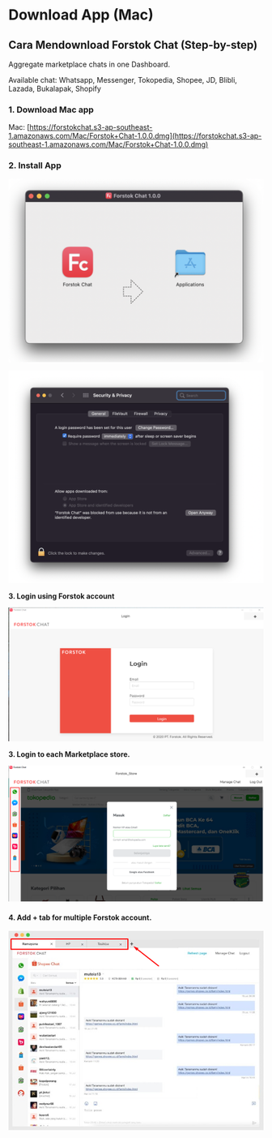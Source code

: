 # Download App \(Mac\)

## Cara Mendownload Forstok Chat \(Step-by-step\)

Aggregate marketplace chats in one Dashboard. 

Available chat: Whatsapp, Messenger, Tokopedia, Shopee, JD, Blibli, Lazada, Bukalapak, Shopify

### 1. Download  Mac app 

Mac: [https://forstokchat.s3-ap-southeast-1.amazonaws.com/Mac/Forstok+Chat-1.0.0.dmg](https://forstokchat.s3-ap-southeast-1.amazonaws.com/Mac/Forstok+Chat-1.0.0.dmg)

### **2. Install App**

![1. Copy file to Applications folder](../../.gitbook/assets/screen-shot-2021-08-03-at-2.16.10-pm.png)

![2. Go to System Preferences / Security &amp; Privacy. Click Open Anyway](../../.gitbook/assets/screen-shot-2021-08-03-at-2.12.56-pm.png)

**3. Login using Forstok account** 

![](../../.gitbook/assets/image%20%2810%29.png)

**3. Login to each Marketplace store.** 

![](../../.gitbook/assets/image%20%28265%29.png)

#### 4. Add + tab for multiple Forstok account.

![](../../.gitbook/assets/image%20%2883%29.png)



